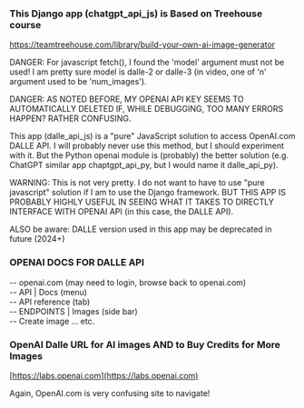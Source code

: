 ### This Django app (chatgpt_api_js) is Based on Treehouse course

[https://teamtreehouse.com/library/build-your-own-ai-image-generator
](https://teamtreehouse.com/library/build-your-own-ai-image-generator)

DANGER: For javascript fetch(), I found the 'model' argument must not be used!
I am pretty sure model is dalle-2 or dalle-3 (in video, one of 'n' argument used to be 'num_images').

DANGER: AS NOTED BEFORE, MY OPENAI API KEY SEEMS TO AUTOMATICALLY DELETED IF, WHILE
DEBUGGING, TOO MANY ERRORS HAPPEN? RATHER CONFUSING.

This app (dalle_api_js) is a "pure" JavaScript solution to access OpenAI.com DALLE API.
I will probably never use this method, but I should experiment with it.
But the Python openai module is (probably) the better solution (e.g. ChatGPT similar app
chaptgpt_api_py, but I would name it dalle_api_py).

WARNING: This is not very pretty. I do not want to have to use "pure javascript" solution
if I am to use the Django framework. BUT THIS APP IS PROBABLY HIGHLY USEFUL IN SEEING WHAT
IT TAKES TO DIRECTLY INTERFACE WITH OPENAI API (in this case, the DALLE API).

ALSO be aware: DALLE version used in this app may be deprecated in future (2024+)

### OPENAI DOCS FOR DALLE API
 
-- openai.com (may need to login, browse back to openai.com)  
-- API | Docs (menu)  
-- API reference (tab)  
-- ENDPOINTS | Images (side bar)  
-- Create image ... etc.  

### OpenAI Dalle URL for AI images AND to Buy Credits for More Images

[https://labs.openai.com](https://labs.openai.com)

Again, OpenAI.com is very confusing site to navigate!  
